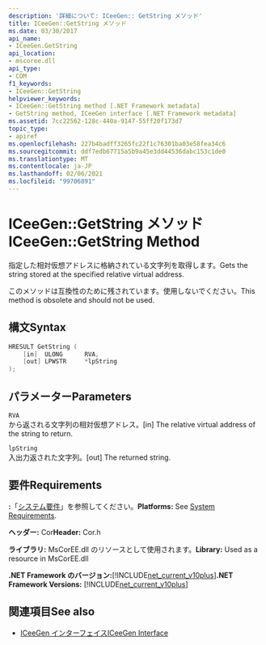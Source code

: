 ```yaml
---
description: '詳細について: ICeeGen:: GetString メソッド'
title: ICeeGen::GetString メソッド
ms.date: 03/30/2017
api_name:
- ICeeGen.GetString
api_location:
- mscoree.dll
api_type:
- COM
f1_keywords:
- ICeeGen::GetString
helpviewer_keywords:
- ICeeGen::GetString method [.NET Framework metadata]
- GetString method, ICeeGen interface [.NET Framework metadata]
ms.assetid: 7cc22562-128c-440a-9147-55ff20f173d7
topic_type:
- apiref
ms.openlocfilehash: 227b4badff3265fc22f1c76301ba03e58fea34c6
ms.sourcegitcommit: ddf7edb67715a5b9a45e3dd44536dabc153c1de0
ms.translationtype: MT
ms.contentlocale: ja-JP
ms.lasthandoff: 02/06/2021
ms.locfileid: "99706891"
---
```

# <a name="iceegengetstring-method"></a><span data-ttu-id="a42a9-103">ICeeGen::GetString メソッド</span><span class="sxs-lookup"><span data-stu-id="a42a9-103">ICeeGen::GetString Method</span></span>

<span data-ttu-id="a42a9-104">指定した相対仮想アドレスに格納されている文字列を取得します。</span><span class="sxs-lookup"><span data-stu-id="a42a9-104">Gets the string stored at the specified relative virtual address.</span></span>  
  
 <span data-ttu-id="a42a9-105">このメソッドは互換性のために残されています。使用しないでください。</span><span class="sxs-lookup"><span data-stu-id="a42a9-105">This method is obsolete and should not be used.</span></span>  
  
## <a name="syntax"></a><span data-ttu-id="a42a9-106">構文</span><span class="sxs-lookup"><span data-stu-id="a42a9-106">Syntax</span></span>  
  
```cpp  
HRESULT GetString (  
    [in]  ULONG      RVA,
    [out] LPWSTR     *lpString  
);  
```  
  
## <a name="parameters"></a><span data-ttu-id="a42a9-107">パラメーター</span><span class="sxs-lookup"><span data-stu-id="a42a9-107">Parameters</span></span>  

 `RVA`  
 <span data-ttu-id="a42a9-108">から返される文字列の相対仮想アドレス。</span><span class="sxs-lookup"><span data-stu-id="a42a9-108">[in] The relative virtual address of the string to return.</span></span>  
  
 `lpString`  
 <span data-ttu-id="a42a9-109">入出力返された文字列。</span><span class="sxs-lookup"><span data-stu-id="a42a9-109">[out] The returned string.</span></span>  
  
## <a name="requirements"></a><span data-ttu-id="a42a9-110">要件</span><span class="sxs-lookup"><span data-stu-id="a42a9-110">Requirements</span></span>  

 <span data-ttu-id="a42a9-111">**:**「[システム要件](../../get-started/system-requirements.md)」を参照してください。</span><span class="sxs-lookup"><span data-stu-id="a42a9-111">**Platforms:** See [System Requirements](../../get-started/system-requirements.md).</span></span>  
  
 <span data-ttu-id="a42a9-112">**ヘッダー:** Cor</span><span class="sxs-lookup"><span data-stu-id="a42a9-112">**Header:** Cor.h</span></span>  
  
 <span data-ttu-id="a42a9-113">**ライブラリ:** MsCorEE.dll のリソースとして使用されます。</span><span class="sxs-lookup"><span data-stu-id="a42a9-113">**Library:** Used as a resource in MsCorEE.dll</span></span>  
  
 <span data-ttu-id="a42a9-114">**.NET Framework のバージョン:**[!INCLUDE[net_current_v10plus](../../../../includes/net-current-v10plus-md.md)]</span><span class="sxs-lookup"><span data-stu-id="a42a9-114">**.NET Framework Versions:** [!INCLUDE[net_current_v10plus](../../../../includes/net-current-v10plus-md.md)]</span></span>  
  
## <a name="see-also"></a><span data-ttu-id="a42a9-115">関連項目</span><span class="sxs-lookup"><span data-stu-id="a42a9-115">See also</span></span>

- [<span data-ttu-id="a42a9-116">ICeeGen インターフェイス</span><span class="sxs-lookup"><span data-stu-id="a42a9-116">ICeeGen Interface</span></span>](iceegen-interface.md)
